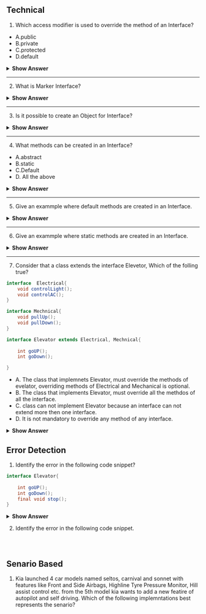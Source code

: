 ## Technical

1. Which access modifier is used to override the method of an Interface?

- A.public
- B.private
- C.protected
- D.default

<details>
<summary><b>Show Answer</b></summary>

A
  
<details>
  
<summary>Explanation</summary>
  
> All the methods in an interface are public by default and It is not possible to alter the access modifier while overriding the method.
    
</details>
  
</details>

---

2. What is Marker Interface?

<details>
  <summary><b>Show Answer</b></summary>

 A
 <details>
  <summary>Explanation</summary> 
    
>	Marker Interfaces are empty Interfaces (no fields or methods).
> Marker interfaces are used to pass the information to JVM that a certain object of a class can implement methods like Serializable, Cloneable etc.

  </details>
</details>

---

3. Is it possible to create an Object for Interface?

<details>
<summary><b>Show Answer</b></summary>  
 No 
<details>
  
  <summary>Explanation</summary> 
    
>	Interfaces contain abstract methods , Which means only method declerations are present but not implementation, so there is no purpose of an Object, But one can create an Object for a class that implements Interface and reference it to the Interface. 

  </details>
</details>

---

4. What methods can be created in an Interface?

- A.abstract
- B.static
- C.Default
- D. All the above

<details>
<summary><b>Show Answer</b></summary>  
 D
<details>
  
  <summary>Explanation</summary> 
    
>	 Interface is used to implement abstraction, so abstract methods are allowed in an Interface.
> Default methods are allowed to avoid the issue of madatory implementation of all methods in an Interface.
> static methods are gerneraly used to create elper methods, static methods are referenced to the interface, rather than the class that implements the interface.

  </details>
</details>

---

5. Give an exammple where default methods are created in an Interface.


<details>

  <summary><b>Show Answer</b> </summary>  
  
> Consider that there is an interface inplemented by 4 classes and a new method should be added to the interface, but all the previous classes should implement the new method, which crates trouble for the developer. So, the new method can be added as a defualt method. a default method in interface can be overriden by a class based on the requirement. 
    

   </details>
   
---


6. Give an exammple where static methods are created in an Interface.

<details>

  <summary><b>Show Answer</b> </summary>  
  
> Static methods scope is 
    

   </details>
   
 ---


7. Consider that a class extends the interface Elevetor, Which of the folling true?

``` java
interface  Electrical{
	void controlLight();
	void controlAC();
}

interface Mechnical{
	void pullUp();
	void pullDown();
}

interface Elevator extends Electrical, Mechnical{
	
	int goUP();
	int goDown();

}

```

- A. The class that implemnets Elevator, must override the methods of evelator, overriding methods of  Electrical and Mechanical is optional.
- B. The class that implements Elevator, must override all the methdos of all the interface.
- C. class can not implement Elevator because an interface can not extend more then one interface.
- D. It is not mandatory to override any method of any interface.

<details>
	
<summary><b>Show Answer</b></summary>
B
	
<details>

<summary><b>Explanation</b></summary>
	
> if a class implents Elevator, all the methods of Elevator, Mechanical and  Electrical are  inherited by class, all the methods other than default and static shoudl be overriden in the class.

</details>
</details>



## Error Detection

1. Identify the error in the following code snippet?

``` java
interface Elevator{
	
	int goUP();
	int goDown();
	final void stop();
}

```

<details><summary><b>Show Answer</b></summary>

> methods in the interface can be abstract or default or static.
> methods in interface can not be final, because final methods can not be overriden. Interfaces are created so they can be implemented by a class and the methods of an inteface shoould have the possibility to be overriden.

</details>

2. Identify the error in the following code snippet.

``` java




```

## Senario Based

1. Kia launched 4 car models named seltos, carnival and sonnet with features like Front and Side Airbags, Highline Tyre Pressure Monitor, Hill assist control etc. from the 5th model kia wants to add a new featire of autopilot and self driving. Which of the following implemntations best represents the senario?
















